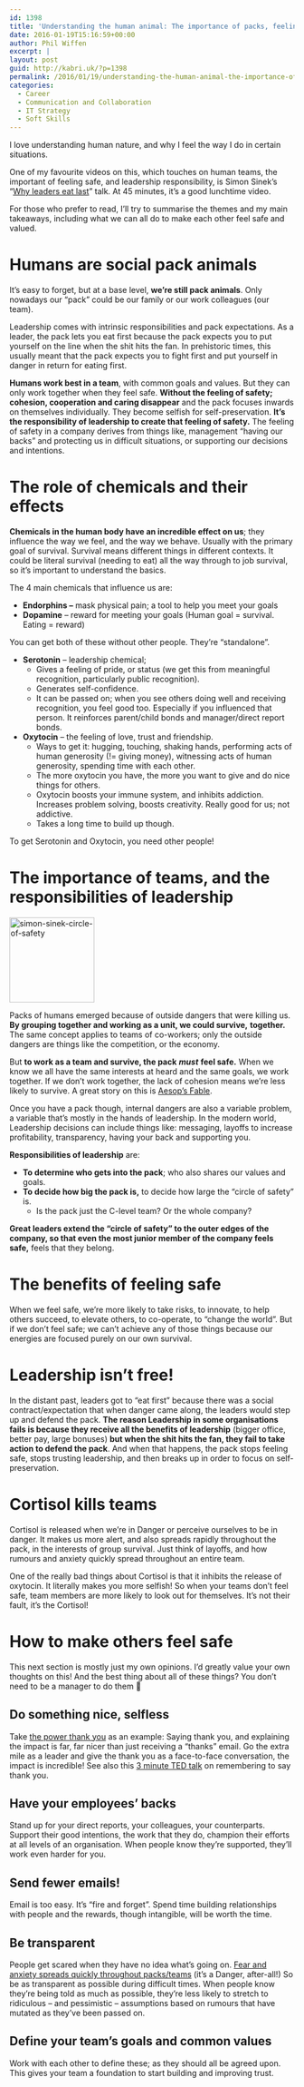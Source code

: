 ```yaml
---
id: 1398
title: 'Understanding the human animal: The importance of packs, feeling safe, and good leadership'
date: 2016-01-19T15:16:59+00:00
author: Phil Wiffen
excerpt: |
layout: post
guid: http://kabri.uk/?p=1398
permalink: /2016/01/19/understanding-the-human-animal-the-importance-of-packs-feeling-safe-and-good-leadership/
categories:
  - Career
  - Communication and Collaboration
  - IT Strategy
  - Soft Skills
---
```

I love understanding human nature, and why I feel the way I do in certain situations.

One of my favourite videos on this, which touches on human teams, the important of feeling safe, and leadership responsibility, is Simon Sinek&#8217;s &#8220;[Why leaders eat last](https://www.youtube.com/watch?v=ReRcHdeUG9Y)&#8221; talk. At 45 minutes, it&#8217;s a good lunchtime video.

For those who prefer to read, I&#8217;ll try to summarise the themes and my main takeaways, including what we can all do to make each other feel safe and valued.

<!--more-->

# Humans are social pack animals

It&#8217;s easy to forget, but at a base level, **we&#8217;re still pack animals**. Only nowadays our &#8220;pack&#8221; could be our family or our work colleagues (our team).

Leadership comes with intrinsic responsibilities and pack expectations. As a leader, the pack lets you eat first because the pack expects you to put yourself on the line when the shit hits the fan. In prehistoric times, this usually meant that the pack expects you to fight first and put yourself in danger in return for eating first.

**Humans work best in a team**, with common goals and values. But they can only work together when they feel safe. **Without the feeling of safety; cohesion, cooperation and caring disappear** and the pack focuses inwards on themselves individually. They become selfish for self-preservation. **It&#8217;s the responsibility of leadership to create that feeling of safety.** The feeling of safety in a company derives from things like, management &#8220;having our backs&#8221; and protecting us in difficult situations, or supporting our decisions and intentions.

# The role of chemicals and their effects

**Chemicals in the human body have an incredible effect on us**; they influence the way we feel, and the way we behave. Usually with the primary goal of survival. Survival means different things in different contexts. It could be literal survival (needing to eat) all the way through to job survival, so it&#8217;s important to understand the basics.

The 4 main chemicals that influence us are:

  * **Endorphins &#8211;** mask physical pain; a tool to help you meet your goals
  * **Dopamine** &#8211; reward for meeting your goals (Human goal = survival. Eating = reward)

You can get both of these without other people. They&#8217;re &#8220;standalone&#8221;.

  * **Serotonin** &#8211; leadership chemical; 
      * Gives a feeling of pride, or status (we get this from meaningful recognition, particularly public recognition).
      * Generates self-confidence.
      * It can be passed on; when you see others doing well and receiving recognition, you feel good too. Especially if you influenced that person. It reinforces parent/child bonds and manager/direct report bonds.
  * **Oxytocin** &#8211; the feeling of love, trust and friendship. 
      * Ways to get it: hugging, touching, shaking hands, performing acts of human generosity (!= giving money), witnessing acts of human generosity, spending time with each other.
      * The more oxytocin you have, the more you want to give and do nice things for others.
      * Oxytocin boosts your immune system, and inhibits addiction. Increases problem solving, boosts creativity. Really good for us; not addictive.
      * Takes a long time to build up though.

To get Serotonin and Oxytocin, you need other people!

# The importance of teams, and the responsibilities of leadership

<img loading="lazy" class="alignleft size-thumbnail wp-image-1402" src="http://kabri.uk/wp-content/uploads/2016/01/simon-sinek-circle-of-safety-150x150.png" alt="simon-sinek-circle-of-safety" width="150" height="150" /> 

Packs of humans emerged because of outside dangers that were killing us. **By grouping together and working as a unit, we could survive,** **together.** The same concept applies to teams of co-workers; only the outside dangers are things like the competition, or the economy.

But **to work as a team and survive, the pack** **_must_** **feel safe.** When we know we all have the same interests at heard and the same goals, we work together. If we don&#8217;t work together, the lack of cohesion means we&#8217;re less likely to survive. A great story on this is [Aesop&#8217;s Fable](http://www.taleswithmorals.com/aesop-fable-the-four-oxen-and-the-lion.htm).

Once you have a pack though, internal dangers are also a variable problem, a variable that&#8217;s mostly in the hands of leadership. In the modern world, Leadership decisions can include things like: messaging, layoffs to increase profitability, transparency, having your back and supporting you.

**Responsibilities of leadership** are:

  * **To determine who gets into the pack**; who also shares our values and goals.
  * **To decide how big the pack is,** to decide how large the &#8220;circle of safety&#8221; is. 
      * Is the pack just the C-level team? Or the whole company?

**Great leaders extend the &#8220;circle of safety&#8221; to the outer edges of the company, so that even the most junior member of the company feels safe,** feels that they belong.

# The benefits of feeling safe

When we feel safe, we&#8217;re more likely to take risks, to innovate, to help others succeed, to elevate others, to co-operate, to &#8220;change the world&#8221;. But if we don&#8217;t feel safe; we can&#8217;t achieve any of those things because our energies are focused purely on our own survival.

# Leadership isn&#8217;t free!

In the distant past, leaders got to &#8220;eat first&#8221; because there was a social contract/expectation that when danger came along, the leaders would step up and defend the pack. **The reason Leadership in some organisations fails is because they receive all the benefits of leadership** (bigger office, better pay, large bonuses) **but when the shit hits the fan, they fail to take action to defend the pack**. And when that happens, the pack stops feeling safe, stops trusting leadership, and then breaks up in order to focus on self-preservation.

# Cortisol kills teams

Cortisol is released when we&#8217;re in Danger or perceive ourselves to be in danger. It makes us more alert, and also spreads rapidly throughout the pack, in the interests of group survival. Just think of layoffs, and how rumours and anxiety quickly spread throughout an entire team.

One of the really bad things about Cortisol is that it inhibits the release of oxytocin. It literally makes you more selfish! So when your teams don&#8217;t feel safe, team members are more likely to look out for themselves. It&#8217;s not their fault, it&#8217;s the Cortisol!

# How to make others feel safe

This next section is mostly just my own opinions. I&#8217;d greatly value your own thoughts on this! And the best thing about all of these things? You don&#8217;t need to be a manager to do them 🙂

## Do something nice, selfless

Take [the power thank you](http://www.entrepreneur.com/article/236650) as an example: Saying thank you, and explaining the impact is far, far nicer than just receiving a &#8220;thanks&#8221; email. Go the extra mile as a leader and give the thank you as a face-to-face conversation, the impact is incredible! See also this [3 minute TED talk](https://www.ted.com/talks/laura_trice_suggests_we_all_say_thank_you?language=en) on remembering to say thank you.

## Have your employees&#8217; backs

Stand up for your direct reports, your colleagues, your counterparts. Support their good intentions, the work that they do, champion their efforts at all levels of an organisation. When people know they&#8217;re supported, they&#8217;ll work even harder for you.

## Send fewer emails!

Email is too easy. It&#8217;s &#8220;fire and forget&#8221;. Spend time building relationships with people and the rewards, though intangible, will be worth the time.

## Be transparent

People get scared when they have no idea what&#8217;s going on. [Fear and anxiety spreads quickly throughout packs/teams](https://youtu.be/ReRcHdeUG9Y?t=38m44s) (it&#8217;s a Danger, after-all!) So be as transparent as possible during difficult times. When people know they&#8217;re being told as much as possible, they&#8217;re less likely to stretch to ridiculous &#8211; and pessimistic &#8211; assumptions based on rumours that have mutated as they&#8217;ve been passed on.

## Define your team&#8217;s goals and common values

Work with each other to define these; as they should all be agreed upon. This gives your team a foundation to start building and improving trust.